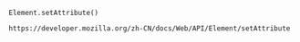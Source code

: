 ```
Element.setAttribute()
```

```
https://developer.mozilla.org/zh-CN/docs/Web/API/Element/setAttribute
```



